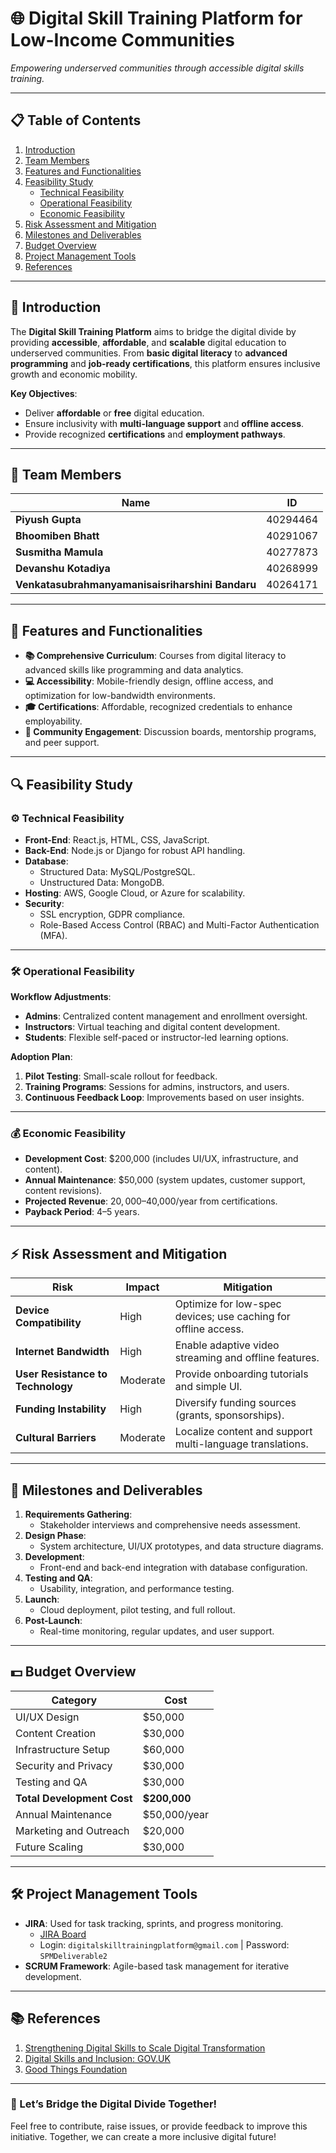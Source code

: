 # 🌐 Digital Skill Training Platform for Low-Income Communities

*Empowering underserved communities through accessible digital skills training.*

---

## 📋 Table of Contents
1. [Introduction](#introduction)
2. [Team Members](#team-members)
3. [Features and Functionalities](#features-and-functionalities)
4. [Feasibility Study](#feasibility-study)
    - [Technical Feasibility](#technical-feasibility)
    - [Operational Feasibility](#operational-feasibility)
    - [Economic Feasibility](#economic-feasibility)
5. [Risk Assessment and Mitigation](#risk-assessment-and-mitigation)
6. [Milestones and Deliverables](#milestones-and-deliverables)
7. [Budget Overview](#budget-overview)
8. [Project Management Tools](#project-management-tools)
9. [References](#references)

---

## 🌟 Introduction
The **Digital Skill Training Platform** aims to bridge the digital divide by providing **accessible**, **affordable**, and **scalable** digital education to underserved communities. From **basic digital literacy** to **advanced programming** and **job-ready certifications**, this platform ensures inclusive growth and economic mobility.

**Key Objectives**:
- Deliver **affordable** or **free** digital education.
- Ensure inclusivity with **multi-language support** and **offline access**.
- Provide recognized **certifications** and **employment pathways**.

---

## 👥 Team Members
| Name                                      | ID        |
|-------------------------------------------|-----------|
| **Piyush Gupta**                          | 40294464  |
| **Bhoomiben Bhatt**                       | 40291067  |
| **Susmitha Mamula**                       | 40277873  |
| **Devanshu Kotadiya**                     | 40268999  |
| **Venkatasubrahmanyamanisaisriharshini Bandaru** | 40264171  |

---

## 🚀 Features and Functionalities
- **📚 Comprehensive Curriculum**: Courses from digital literacy to advanced skills like programming and data analytics.
- **💻 Accessibility**: Mobile-friendly design, offline access, and optimization for low-bandwidth environments.
- **🎓 Certifications**: Affordable, recognized credentials to enhance employability.
- **🤝 Community Engagement**: Discussion boards, mentorship programs, and peer support.

---

## 🔍 Feasibility Study

### ⚙️ Technical Feasibility
- **Front-End**: React.js, HTML, CSS, JavaScript.
- **Back-End**: Node.js or Django for robust API handling.
- **Database**: 
  - Structured Data: MySQL/PostgreSQL.
  - Unstructured Data: MongoDB.
- **Hosting**: AWS, Google Cloud, or Azure for scalability.
- **Security**:
  - SSL encryption, GDPR compliance.
  - Role-Based Access Control (RBAC) and Multi-Factor Authentication (MFA).

---

### 🛠️ Operational Feasibility
**Workflow Adjustments**:
- **Admins**: Centralized content management and enrollment oversight.
- **Instructors**: Virtual teaching and digital content development.
- **Students**: Flexible self-paced or instructor-led learning options.

**Adoption Plan**:
1. **Pilot Testing**: Small-scale rollout for feedback.
2. **Training Programs**: Sessions for admins, instructors, and users.
3. **Continuous Feedback Loop**: Improvements based on user insights.

---

### 💰 Economic Feasibility
- **Development Cost**: $200,000 (includes UI/UX, infrastructure, and content).
- **Annual Maintenance**: $50,000 (system updates, customer support, content revisions).
- **Projected Revenue**: $20,000–$40,000/year from certifications.
- **Payback Period**: 4–5 years.

---

## ⚡ Risk Assessment and Mitigation
| **Risk**                          | **Impact** | **Mitigation**                                                                 |
|------------------------------------|------------|---------------------------------------------------------------------------------|
| **Device Compatibility**          | High       | Optimize for low-spec devices; use caching for offline access.                 |
| **Internet Bandwidth**            | High       | Enable adaptive video streaming and offline features.                          |
| **User Resistance to Technology** | Moderate   | Provide onboarding tutorials and simple UI.                                    |
| **Funding Instability**           | High       | Diversify funding sources (grants, sponsorships).                              |
| **Cultural Barriers**             | Moderate   | Localize content and support multi-language translations.                      |

---

## 📅 Milestones and Deliverables
1. **Requirements Gathering**:
   - Stakeholder interviews and comprehensive needs assessment.
2. **Design Phase**:
   - System architecture, UI/UX prototypes, and data structure diagrams.
3. **Development**:
   - Front-end and back-end integration with database configuration.
4. **Testing and QA**:
   - Usability, integration, and performance testing.
5. **Launch**:
   - Cloud deployment, pilot testing, and full rollout.
6. **Post-Launch**:
   - Real-time monitoring, regular updates, and user support.

---

## 💵 Budget Overview
| **Category**              | **Cost**        |
|---------------------------|-----------------|
| UI/UX Design              | $50,000         |
| Content Creation          | $30,000         |
| Infrastructure Setup      | $60,000         |
| Security and Privacy      | $30,000         |
| Testing and QA            | $30,000         |
| **Total Development Cost**| **$200,000**    |
| Annual Maintenance        | $50,000/year    |
| Marketing and Outreach    | $20,000         |
| Future Scaling            | $30,000         |

---

## 🛠️ Project Management Tools
- **JIRA**: Used for task tracking, sprints, and progress monitoring.
  - [JIRA Board](https://digitalskilltrainingplatform.atlassian.net/jira/software/projects/SCRUM/boards)
  - Login: `digitalskilltrainingplatform@gmail.com` | Password: `SPMDeliverable2`
- **SCRUM Framework**: Agile-based task management for iterative development.

---

## 📚 References
1. [Strengthening Digital Skills to Scale Digital Transformation](https://www.itu.int/hub/2022/05/strengthening-digital-skills-to-scale-digital-transformation/)
2. [Digital Skills and Inclusion: GOV.UK](https://www.gov.uk)
3. [Good Things Foundation](https://www.goodthingsfoundation.org)

---

### 🚀 Let’s Bridge the Digital Divide Together!
Feel free to contribute, raise issues, or provide feedback to improve this initiative. Together, we can create a more inclusive digital future!
